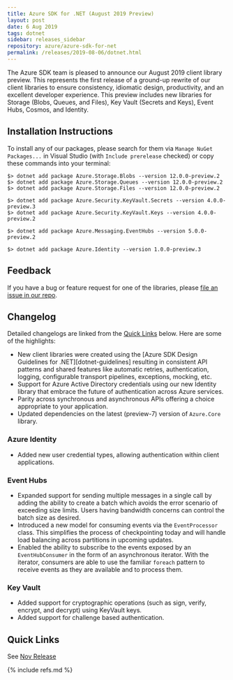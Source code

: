 ```yaml
---
title: Azure SDK for .NET (August 2019 Preview)
layout: post
date: 6 Aug 2019
tags: dotnet
sidebar: releases_sidebar
repository: azure/azure-sdk-for-net
permalink: /releases/2019-08-06/dotnet.html
---
```


The Azure SDK team is pleased to announce our August 2019 client library preview.  This represents the first release of a ground-up rewrite of our client libraries to ensure consistency, idiomatic design, productivity, and an excellent developer experience.  This preview includes new libraries for Storage (Blobs, Queues, and Files), Key Vault (Secrets and Keys), Event Hubs, Cosmos, and Identity.

## Installation Instructions

To install any of our packages, please search for them via `Manage NuGet Packages...` in Visual Studio (with `Include prerelease` checked) or copy these commands into your terminal:

    $> dotnet add package Azure.Storage.Blobs --version 12.0.0-preview.2
    $> dotnet add package Azure.Storage.Queues --version 12.0.0-preview.2
    $> dotnet add package Azure.Storage.Files --version 12.0.0-preview.2

    $> dotnet add package Azure.Security.KeyVault.Secrets --version 4.0.0-preview.3
    $> dotnet add package Azure.Security.KeyVault.Keys --version 4.0.0-preview.2

    $> dotnet add package Azure.Messaging.EventHubs --version 5.0.0-preview.2

    $> dotnet add package Azure.Identity --version 1.0.0-preview.3

## Feedback

If you have a bug or feature request for one of the libraries, please [file an issue in our repo](https://github.com/Azure/azure-sdk-for-net/issues/new/choose).

## Changelog

Detailed changelogs are linked from the [Quick Links](#quick-links) below. Here are some of the highlights:

- New client libraries were created using the [Azure SDK Design Guidelines for .NET][dotnet-guidelines] resulting in consistent API patterns and shared features like automatic retries, authentication, logging, configurable transport pipelines, exceptions, mocking, etc.
- Support for Azure Active Directory credentials using our new Identity library that embrace the future of authentication across Azure services.
- Parity across synchronous and asynchronous APIs offering a choice appropriate to your application.
- Updated dependencies on the latest (preview-7) version of `Azure.Core` library.

### Azure Identity

- Added new user credential types, allowing authentication within client applications.

### Event Hubs

- Expanded support for sending multiple messages in a single call by adding the ability to create a batch which avoids the error scenario of exceeding size limits. Users having bandwidth concerns can control the batch size as desired.
- Introduced a new model for consuming events via the `EventProcessor` class. This simplifies the process of checkpointing today and will handle load balancing across partitions in upcoming updates.
- Enabled the ability to subscribe to the events exposed by an `EventHubConsumer` in the form of an asynchronous iterator. With the iterator, consumers are able to use the familiar `foreach` pattern to receive events as they are available and to process them.

### Key Vault

- Added support for cryptographic operations (such as sign, verify, encrypt, and decrypt) using KeyVault keys.
- Added support for challenge based authentication.

## Quick Links

See [Nov Release](..\2019-11\dotnet.html)

{% include refs.md %}